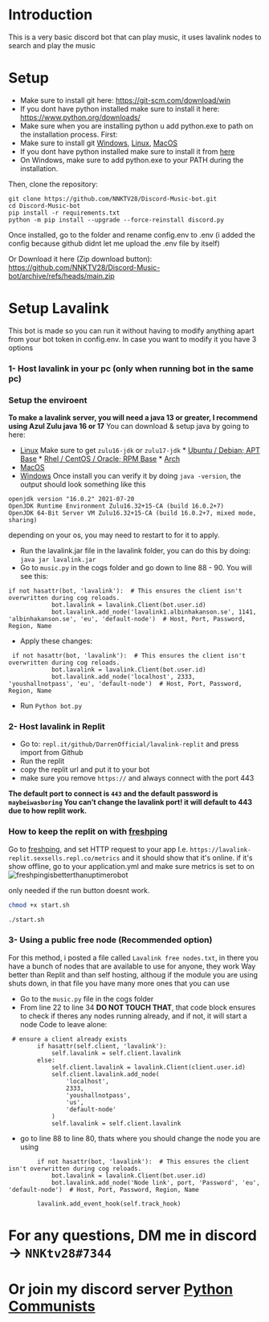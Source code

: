 # Introduction
This is a very basic discord bot that can play music, it uses lavalink nodes to search and play the music

# Setup
* Make sure to install git here:
https://git-scm.com/download/win
* If you dont have python installed make sure to install it here: https://www.python.org/downloads/
* Make sure when you are installing python u add python.exe to path on the installation process.
First:
* Make sure to install git 
           [Windows](https://git-scm.com/download/win), [Linux](https://git-scm.com/download/linux), [MacOS](https://git-scm.com/download/mac)
* If you dont have python installed make sure to install it from [here](https://www.python.org/downloads)
* On Windows, make sure to add python.exe to your PATH during the installation.

Then, clone the repository:
```
git clone https://github.com/NNKTV28/Discord-Music-bot.git
cd Discord-Music-bot
pip install -r requirements.txt
python -m pip install --upgrade --force-reinstall discord.py
```

Once installed, go to the folder and rename config.env to .env (i added the config because github didnt let me upload the .env file by itself)

Or Download it here (Zip download button):
https://github.com/NNKTV28/Discord-Music-bot/archive/refs/heads/main.zip

# Setup Lavalink
This bot is made so you can run it without having to modify anything apart from your bot token in config.env. In case you want to modify it you have 3 options

### 1- Host lavalink in your pc (only when running bot in the same pc)

### Setup the enviroent

**To make a lavalink server, you will need a java 13 or greater, I recommend using Azul Zulu java 16 or 17**
You can download & setup java by going to here:
* [Linux](https://www.azul.com/downloads/?os=linux&package=jdk) Make sure to get `zulu16-jdk` or `zulu17-jdk`
            * [Ubuntu / Debian; APT Base](https://docs.azul.com/core/zulu-openjdk/install/debian)
            * [Rhel / CentOS / Oracle; RPM Base](https://docs.azul.com/core/zulu-openjdk/install/rpm-based-linux)
            * [Arch](https://aur.archlinux.org/packages/zulu-16-bin/)
* [MacOS](https://www.azul.com/downloads/?os=macos&package=jdk)
* [Windows](https://www.azul.com/downloads/?os=windows&package=jdk)
Once install you can verify it by doing `java -version`, the output should look something like this
```
openjdk version "16.0.2" 2021-07-20
OpenJDK Runtime Environment Zulu16.32+15-CA (build 16.0.2+7)
OpenJDK 64-Bit Server VM Zulu16.32+15-CA (build 16.0.2+7, mixed mode, sharing)
```
depending on your os, you may need to restart to for it to apply.

* Run the lavalink.jar file in the lavalink folder, you can do this by doing: `java jar lavalink.jar`
* Go to `music.py` in the cogs folder and go down to line 88 - 90. You will see this:
```
if not hasattr(bot, 'lavalink'):  # This ensures the client isn't overwritten during cog reloads.
            bot.lavalink = lavalink.Client(bot.user.id)
            bot.lavalink.add_node('lavalink1.albinhakanson.se', 1141, 'albinhakanson.se', 'eu', 'default-node')  # Host, Port, Password, Region, Name
```
* Apply these changes: 

```
 if not hasattr(bot, 'lavalink'):  # This ensures the client isn't overwritten during cog reloads.
            bot.lavalink = lavalink.Client(bot.user.id)
            bot.lavalink.add_node('localhost', 2333, 'youshallnotpass', 'eu', 'default-node')  # Host, Port, Password, Region, Name
```
* Run `Python bot.py`
### 2- Host lavalink in Replit

*  Go to: `repl.it/github/DarrenOfficial/lavalink-replit` and press import from Github
*  Run the replit
*  copy the replit url and put it to your bot
*  make sure you remove `https://` and always connect with the port 443

**The default port to connect is `443` and the default password is `maybeiwasboring`
You can’t change the lavalink port! it will default to 443 due to how replit work.**

### How to keep the replit on with [freshping](https://www.freshworks.com/website-monitoring/)
Go to [freshping](https://www.freshworks.com/website-monitoring/), and set HTTP request to your app I.e. `https://lavalink-replit.sexsells.repl.co/metrics`
and it should show that it's online. if it's show offline, go to your application.yml and make sure metrics is set to on
![freshpingisbetterthanuptimerobot](https://darrennathanael.com/cdn/873E3AB4-8862-49A2-B5F6-5A0B97E3BCF1.jpeg)

only needed if the run button doesnt work.
```bash
chmod +x start.sh
```
```bash
./start.sh
```

### 3- Using a public free node **(Recommended option)**
For this method, i posted a file called `Lavalink free nodes.txt`, in there you have a bunch of nodes that are available to use for anyone, they work Way better than Replit and than self hosting, althoug if the module you are using shuts down, in that file you have many more ones that you can use

* Go to the `music.py` file in the cogs folder
* From line 22 to line 34 **DO NOT TOUCH THAT**, that code block ensures to check if theres any nodes running already, and if not, it will start a node
Code to leave alone:
```
 # ensure a client already exists
        if hasattr(self.client, 'lavalink'):
            self.lavalink = self.client.lavalink
        else:
            self.client.lavalink = lavalink.Client(client.user.id)
            self.client.lavalink.add_node(
                'localhost',
                2333,
                'youshallnotpass',
                'us',
                'default-node'
            )
            self.lavalink = self.client.lavalink
```
- go to line 88 to line 80, thats where you should change the node you are using
```
        if not hasattr(bot, 'lavalink'):  # This ensures the client isn't overwritten during cog reloads.
            bot.lavalink = lavalink.Client(bot.user.id)
            bot.lavalink.add_node('Node link', port, 'Password', 'eu', 'default-node')  # Host, Port, Password, Region, Name

        lavalink.add_event_hook(self.track_hook)
```
        
# For any questions, DM me in discord -> `NNKtv28#7344` 
# Or join my discord server [Python Communists](https://discord.gg/9fQymyuF4c)

